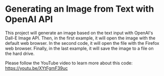 # Generating an Image from Text with OpenAI API
This project will generate an image based on the text input with OpenAI's Dall-E Image API. Then, in the first example, it will open the image with the default web browser. In the second code, it will open the file with the Firefox web browser. Finally, in the last example, it will save the image to a file on the hard drive. 


Please follow the YouTube video to learn more about this code:
https://youtu.be/XYtFgmF39uc


